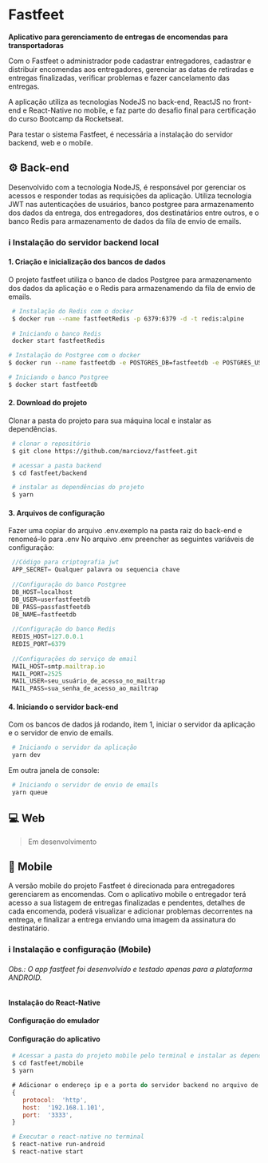 # Fastfeet

**Aplicativo para gerenciamento de entregas de encomendas para transportadoras**

Com o Fastfeet o administrador pode cadastrar entregadores, cadastrar e distribuir encomendas aos entregadores, gerenciar as datas de retiradas e entregas finalizadas, verificar problemas e fazer cancelamento das entregas.

A aplicação utiliza as tecnologias NodeJS no back-end, ReactJS no front-end e React-Native no mobile, e faz parte do desafio final para certificação do curso Bootcamp da Rocketseat.

Para testar o sistema Fastfeet, é necessária a instalação do servidor backend, web e o mobile.

## :gear: Back-end

Desenvolvido com a tecnologia NodeJS, é responsável por gerenciar os acessos e responder todas as requisições da aplicação. Utiliza tecnologia JWT nas autenticações de usuários, banco postgree para armazenamento dos dados da entrega, dos entregadores, dos destinatários entre outros, e o banco Redis para armazenamento de dados da fila de envio de emails.

### :information_source: Instalação do servidor backend local

#### 1. Criação e inicialização dos bancos de dados

O projeto fastfeet utiliza o banco de dados Postgree para armazenamento dos dados da aplicação e o Redis para armazenamendo da fila de envio de emails.
```bash
 # Instalação do Redis com o docker
 $ docker run --name fastfeetRedis -p 6379:6379 -d -t redis:alpine
 
 # Iniciando o banco Redis
 docker start fastfeetRedis
 ```
 ```bash
 # Instalação do Postgree com o docker
 $ docker run --name fastfeetdb -e POSTGRES_DB=fastfeetdb -e POSTGRES_USER=userfastfeetdb -e POSTGRES_PASSWORD=passfastfeetdb  -p 5432:5432 -d postgres 

 # Iniciando o banco Postgree
 $ docker start fastfeetdb
```

#### 2. Download do projeto

Clonar a pasta do projeto para sua máquina local e instalar as dependências.
```bash
 # clonar o repositório
 $ git clone https://github.com/marciovz/fastfeet.git

 # acessar a pasta backend
 $ cd fastfeet/backend

 # instalar as dependências do projeto
 $ yarn
```

#### 3. Arquivos de configuração

Fazer uma copiar do arquivo .env.exemplo  na pasta raiz do back-end e renomeá-lo para .env
No arquivo .env preencher as seguintes variáveis de configuração:
   
```javascript
 //Código para criptografia jwt
 APP_SECRET= Qualquer palavra ou sequencia chave
  
 //Configuração do banco Postgree
 DB_HOST=localhost
 DB_USER=userfastfeetdb
 DB_PASS=passfastfeetdb
 DB_NAME=fastfeetdb
 
 //Configuração do banco Redis
 REDIS_HOST=127.0.0.1
 REDIS_PORT=6379
   
 //Configurações do serviço de email
 MAIL_HOST=smtp.mailtrap.io
 MAIL_PORT=2525
 MAIL_USER=seu_usuário_de_acesso_no_mailtrap
 MAIL_PASS=sua_senha_de_acesso_ao_mailtrap
```

#### 4. Iniciando o servidor back-end

Com os bancos de dados já rodando, item 1, iniciar o servidor da aplicação e o servidor de envio de emails.
```bash
 # Iniciando o servidor da aplicação
 yarn dev
```
Em outra janela de console:
```bash
 # Iniciando o servidor de envio de emails
 yarn queue
```


## :computer: Web

> Em desenvolvimento

  

## :iphone: Mobile

A versão mobile do projeto Fastfeet é direcionada para entregadores gerenciarem as encomendas.
Com o aplicativo mobile o entregador terá acesso a sua listagem de entregas finalizadas e pendentes, detalhes de cada encomenda,
poderá visualizar e adicionar problemas decorrentes na entrega, e finalizar a entrega enviando uma imagem da assinatura do destinatário.

### :information_source: Instalação e configuração (Mobile)
  ###### Obs.: O app fastfeet foi desenvolvido e testado apenas para a plataforma ANDROID.

#### Instalação do React-Native

#### Configuração do emulador

#### Configuração do aplicativo
```bash
 # Acessar a pasta do projeto mobile pelo terminal e instalar as dependências do projeto
 $ cd fastfeet/mobile
 $ yarn
```
```javascript
 # Adicionar o endereço ip e a porta do servidor backend no arquivo de configuração em mobile/src/config/hostBackend.js
 {
	protocol:  'http',
	host:  '192.168.1.101',
	port:  '3333',
 }
```
```bash
 # Executar o react-native no terminal
 $ react-native run-android
 $ react-native start 
```